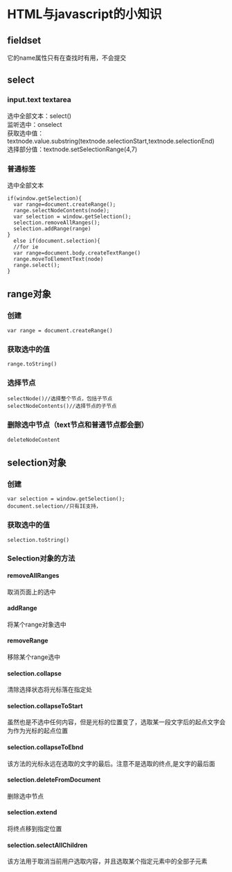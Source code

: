 # HTML与javascript的小知识
## fieldset
它的name属性只有在查找时有用，不会提交
## select
### input.text textarea
选中全部文本：select()
<br>
监听选中：onselect
<br>
获取选中值：textnode.value.substring(textnode.selectionStart,textnode.selectionEnd)
<br>
选择部分值：textnode.setSelectionRange(4,7)

### 普通标签
选中全部文本
```
if(window.getSelection){
  var range=document.createRange();
  range.selectNodeContents(node);
  var selection = window.getSelection();
  selection.removeAllRanges();
  selection.addRange(range)            
}
  else if(document.selection){
  //for ie
  var range=document.body.createTextRange()
  range.moveToElementText(node)
  range.select();
}     
```
## range对象
### 创建
```
var range = document.createRange()
```
### 获取选中的值
```
range.toString()
```
### 选择节点
```
selectNode()//选择整个节点，包括子节点
selectNodeContents()//选择节点的子节点
```
### 删除选中节点（text节点和普通节点都会删）
```
deleteNodeContent
```
## selection对象
### 创建
```
var selection = window.getSelection();
document.selection//只有IE支持，
```
### 获取选中的值
```
selection.toString()
```
### Selection对象的方法
#### removeAllRanges
取消页面上的选中
#### addRange
将某个range对象选中
#### removeRange
移除某个range选中
#### selection.collapse
清除选择状态将光标落在指定处
#### selection.collapseToStart
虽然也是不选中任何内容，但是光标的位置变了，选取某一段文字后的起点文字会为作为光标的起点位置
#### selection.collapseToEbnd
该方法的光标永远在选取的文字的最后。注意不是选取的终点,是文字的最后面
#### selection.deleteFromDocument
删除选中节点
#### selection.extend
将终点移到指定位置
#### selection.selectAllChildren 
该方法用于取消当前用户选取内容，并且选取某个指定元素中的全部子元素



